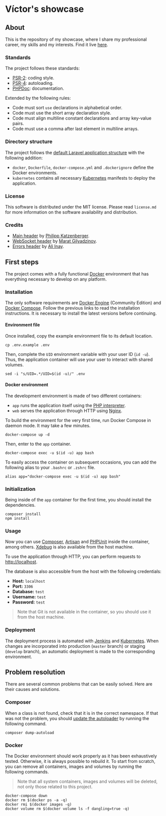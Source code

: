 # Víctor's showcase

## About

This is the repository of my showcase, where I share my professional career, my skills and my interests. Find it live [here](https://victordiaz.me).

### Standards

The project follows these standards:

* [PSR-2](http://www.php-fig.org/psr/psr-2/): coding style.
* [PSR-4](http://www.php-fig.org/psr/psr-4/): autoloading.
* [PHPDoc](https://docs.phpdoc.org/references/phpdoc/index.html): documentation.

Extended by the following rules:

* Code must sort `use` declarations in alphabetical order.
* Code must use the short array declaration style.
* Code must align multiline constant declarations and array key-value pairs.
* Code must use a comma after last element in multiline arrays.

### Directory structure

The project follows the [default Laravel application structure](https://laravel.com/docs/structure) with the following addition:

* `docker`, `Dockerfile`, `docker-compose.yml` and `.dockerignore` define the Docker environments.
* `kubernetes` contains all necessary [Kubernetes](https://kubernetes.io) manifests to deploy the application.

### License
This software is distributed under the MIT license. Please read `license.md` for more information on the software availability and distribution.

### Credits
* [Main header](https://unsplash.com/photos/jVx8JaO2Ddc) by [Philipp Katzenberger](https://unsplash.com/@fantasyflip).
* [WebSocket header](https://unsplash.com/photos/7m2gkYUDfFE) by [Marat Gilyadzinov](https://unsplash.com/@m3design).
* [Errors header](https://unsplash.com/photos/-coR_4tgtWA) by [Ali Inay](http://unsplash.com/@inayali).

## First steps

The project comes with a fully functional [Docker](https://www.docker.com) environment that has everything necessary to develop on any platform.

### Installation

The only software requirements are [Docker Engine](https://docs.docker.com/engine/installation/) (Community Edition) and [Docker Compose](https://docs.docker.com/compose/install/). Follow the previous links to read the installation instructions. It is necessary to install the latest versions before continuing.

#### Environment file

Once installed, copy the example environment file to its default location.

```Shell
cp .env.example .env
```

Then, complete the `UID` environment variable with your user ID (`id -u`). Thus, the application container will use your user to interact with shared volumes.

```Shell
sed -i "s/UID=.*/UID=$(id -u)/" .env
```

#### Docker environment

The development environment is made of two different containers:

* `app` runs the application itself using the [PHP interpreter](https://php.net).
* `web` serves the application through HTTP using [Nginx](https://nginx.org).

To build the environment for the very first time, run Docker Compose in daemon mode. It may take a few minutes.

```Shell
docker-compose up -d
```

Then, enter to the `app` container.

```Shell
docker-compose exec -u $(id -u) app bash
```

To easily access the container on subsequent occasions, you can add the following alias to your `.bashrc` or `.zshrc` file.

```Shell
alias app="docker-compose exec -u $(id -u) app bash"
```

### Initialization

Being inside of the `app` container for the first time, you should install the dependencies.

```Shell
composer install
npm install
```

### Usage

Now you can use [Composer](https://getcomposer.org), [Artisan](https://laravel.com/docs/artisan) and [PHPUnit](https://phpunit.de) inside the container, among others. [Xdebug](https://xdebug.org) is also available from the host machine.

To use the application through HTTP, you can perform requests to [http://localhost](http://localhost).

The database is also accessible from the host with the following credentials:

* **Host:** `localhost`
* **Port:** `3306`
* **Database:** `test`
* **Username:** `test`
* **Password:** `test`

> Note that Git is not available in the container, so you should use it from the host machine.

### Deployment

The deployment process is automated with [Jenkins](https://jenkins.io) and [Kubernetes](https://kubernetes.io). When changes are incorporated into production (`master` branch) or staging (`develop` branch), an automatic deployment is made to the corresponding environment.

## Problem resolution

There are several common problems that can be easily solved. Here are their causes and solutions.

### Composer

When a class is not found, check that it is in the correct namespace. If that was not the problem, you should [update the autoloader](https://getcomposer.org/doc/03-cli.md#dump-autoload-dumpautoload-) by running the following command.

```Shell
composer dump-autoload
```

### Docker

The Docker environment should work properly as it has been exhaustively tested. Otherwise, it is always possible to rebuild it. To start from scratch, you can remove all containers, images and volumes by running the following commands.

> Note that all system containers, images and volumes will be deleted, not only those related to this project.

```Shell
docker-compose down
docker rm $(docker ps -a -q)
docker rmi $(docker images -q)
docker volume rm $(docker volume ls -f dangling=true -q)
```

